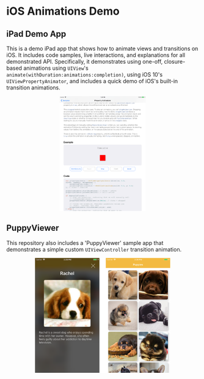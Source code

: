 # iOS Animations Demo

## iPad Demo App

This is a demo iPad app that shows how to animate views and transitions on iOS. It includes code samples, live interactions, and explanations for all demonstrated API. Specifically, it demonstrates using one-off, closure-based animations using `UIView`'s `animate(withDuration:animations:completion)`, using iOS 10's `UIViewPropertyAnimator`, and includes a quick demo of iOS's built-in transition animations.

<p align="center"> 
  <img src="animation-demo.png" alt="iPad Demo App" height="300"/>
</p>

## PuppyViewer

This repository also includes a 'PuppyViewer' sample app that demonstrates a simple custom `UIViewController` transition animation.

<p align="center"> 
  <img src="puppies.png" alt="PuppyViewer" height="300"/>
</p>
